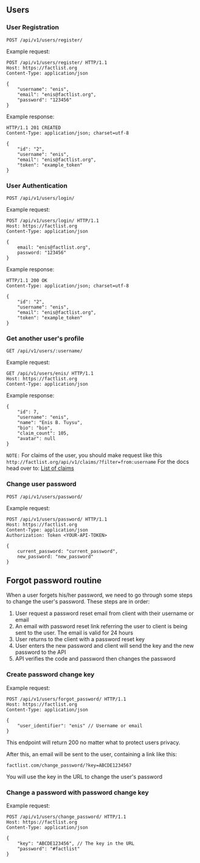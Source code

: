 ## Users

### User Registration

```
POST /api/v1/users/register/
```

Example request:

```
POST /api/v1/users/register/ HTTP/1.1
Host: https://factlist.org
Content-Type: application/json

{
    "username": "enis",
    "email": "enis@factlist.org",
    "password": "123456"
}
```

Example response:

```
HTTP/1.1 201 CREATED
Content-Type: application/json; charset=utf-8

{
    "id": "2",
    "username": "enis",
    "email": "enis@factlist.org",
    "token": "example_token"
}
```

### User Authentication

```
POST /api/v1/users/login/
```

Example request:

```
POST /api/v1/users/login/ HTTP/1.1
Host: https://factlist.org
Content-Type: application/json

{
    email: "enis@factlist.org",
    password: "123456"
}
```

Example response:

```
HTTP/1.1 200 OK
Content-Type: application/json; charset=utf-8

{
    "id": "2",
    "username": "enis",
    "email": "enis@factlist.org",
    "token": "example_token"
}
```

### Get another user's profile

```
GET /api/v1/users/:username/
```

Example request:

```
GET /api/v1/users/enis/ HTTP/1.1
Host: https://factlist.org
Content-Type: application/json
```

Example response:

```
{
    "id": 7,
    "username": "enis",
    "name": "Enis B. Tuysu",
    "bio": "bio",
    "claim_count": 105,
    "avatar": null
}
```

`NOTE:` For claims of the user, you should make request like this `http://factlist.org/api/v1/claims/?filter=from:username` For the docs head over to: [List of claims](#list-of-claims)


### Change user password

```
POST /api/v1/users/password/
```

Example request:

```
POST /api/v1/users/password/ HTTP/1.1
Host: https://factlist.org
Content-Type: application/json
Authorization: Token <YOUR-API-TOKEN>

{
    current_password: "current_password",
    new_password: "new_password"
}
```

## Forgot password routine

When a user forgets his/her password, we need to go through some steps to change the user's password. These steps are in order:

1. User request a password reset email from client with their username or email
2. An email with password reset link referring the user to client is being sent to the user. The email is valid for 24 hours
3. User returns to the client with a password reset key
4. User enters the new password and client will send the key and the new password to the API
5. API verifies the code and password then changes the password

### Create password change key

Example request:

```
POST /api/v1/users/forgot_password/ HTTP/1.1
Host: https://factlist.org
Content-Type: application/json

{
    "user_identifier": "enis" // Username or email
}
```

This endpoint will return 200 no matter what to protect users privacy.

After this, an email will be sent to the user, containing a link like this:

`factlist.com/change_password/?key=ABCDE1234567`

You will use the key in the URL to change the user's password

### Change a password with password change key

Example request:

```
POST /api/v1/users/change_password/ HTTP/1.1
Host: https://factlist.org
Content-Type: application/json

{
    "key": "ABCDE123456", // The key in the URL
    "password": "#factlist"
}
```
